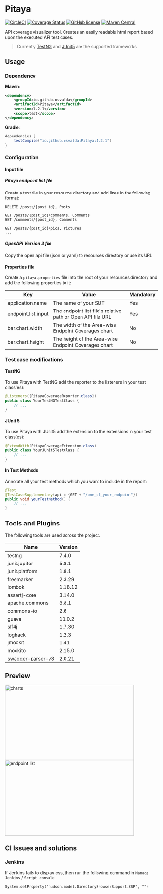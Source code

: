 # Pitaya

[![CircleCI](https://img.shields.io/circleci/build/github/osvalda/Pitaya/master)](https://app.circleci.com/pipelines/github/osvalda/Pitaya?branch=master)
[![Coverage Status](https://coveralls.io/repos/github/osvalda/Pitaya/badge.svg?branch=master)](https://coveralls.io/github/osvalda/Pitaya?branch=master)
[![GitHub license](https://img.shields.io/github/license/spotify/scio.svg)](./LICENSE)
[![Maven Central](https://img.shields.io/maven-central/v/io.github.osvalda/Pitaya.svg?label=Maven%20Central)](https://central.sonatype.com/artifact/io.github.osvalda/Pitaya/)

API coverage visualizer tool. Creates an easily readable html report based upon the executed API test cases.

> Currently [TestNG] and [JUnit5] are the supported frameworks

## Usage
### Dependency

**Maven**:
```xml
<dependency>
    <groupId>io.github.osvalda</groupId>
    <artifactId>Pitaya</artifactId>
    <version>1.2.1</version>
    <scope>test</scope>
</dependency>
```

**Gradle**:

```Groovy
dependencies {
    testCompile("io.github.osvalda:Pitaya:1.2.1")
}
```

### Configuration

#### Input file

##### Pitaya endpoint list file
Create a text file in your resource directory and add lines in the following format:

```
DELETE /posts/{post_id}, Posts

GET /posts/{post_id}/comments, Comments
GET /comments/{post_id}, Comments

GET /posts/{post_id}/pics, Pictures
...
```

##### OpenAPI Version 3 file
Copy the open api file (json or yaml) to resources directory or use its URL

#### Properties file

Create a `pitaya.properties` file into the root of your resources directory and
add the following properties to it:

| Key | Value | Mandatory |
| ------ | ------ | ------ |
| application.name | The name of your SUT | Yes | 
| endpoint.list.input | The endpoint list file's relative path or Open API file URL| Yes |
| bar.chart.width | The width of the Area-wise Endpoint Coverages chart| No |
| bar.chart.height | The height of the Area-wise Endpoint Coverages chart| No |

### Test case modifications

#### TestNG

To use Pitaya with TestNG add the reporter to the listeners in your test class(es):
```java
@Listeners({PitayaCoverageReporter.class})
public class YourTestNGTestClass {
    // ...
}
```

#### JUnit 5

To use Pitaya with JUnit5  add the extension to the extensions in your test class(es):
```java
@ExtendWith(PitayaCoverageExtension.class)
public class YourJUnit5TestClass {
    // ...
}
```

#### In Test Methods

Annotate all your test methods which you want to include in the report:
```java
@Test
@TestCaseSupplementary(api = {GET + "/one_of_your_endpoint"})
public void yourTestMethod() {
    // ...
}
```

## Tools and Plugins
The following tools are used across the project.

| Name | Version |
| ------ | ------ |
| testng | 7.4.0 |
| junit.jupiter | 5.8.1 |
| junit.platform | 1.8.1 |
| freemarker | 2.3.29 |
| lombok |1.18.12|
| assertj-core | 3.14.0 |
| apache.commons | 3.8.1 |
| commons-io | 2.6 |
| guava | 11.0.2 |
| slf4j | 1.7.30 |
| logback | 1.2.3 |
| jmockit | 1.41 |
| mockito | 2.15.0 |
| swagger-parser-v3 | 2.0.21 |

## Preview

<a href="https://i.ibb.co/7S8xDsJ/pitaya-main.jpg" target="_blank">
    <img width="425" height="247" alt="charts" src="https://i.ibb.co/7S8xDsJ/pitaya-main.jpg">
</a>
<a href="https://i.ibb.co/tpDFbKV/pitaya-list.jpg" target="_blank">
    <img width="425" height="247" alt="endpoint list" src="https://i.ibb.co/tpDFbKV/pitaya-list.jpg">
</a>

## CI Issues and solutions

### Jenkins

If Jenkins fails to display css, then run the following command in `Manage Jenkins` / `Script console`
```
System.setProperty("hudson.model.DirectoryBrowserSupport.CSP", "")
```


[TestNG]: <https://testng.org/doc/>
[JUnit5]: <https://junit.org/junit5/>